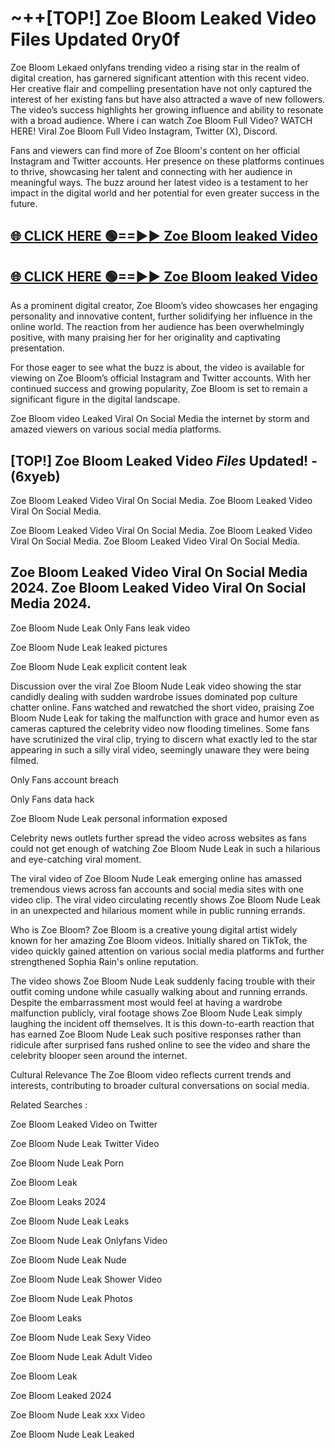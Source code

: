 # ~++[TOP!] Zoe Bloom Leaked Video Files Updated 0ry0f

 Zoe Bloom Lekaed onlyfans trending video a rising star in the realm of digital creation, has garnered significant attention with this recent video. Her creative flair and compelling presentation have not only captured the interest of her existing fans but have also attracted a wave of new followers. The video’s success highlights her growing influence and ability to resonate with a broad audience.
Where i can watch  Zoe Bloom Full Video? WATCH HERE! Viral  Zoe Bloom Full Video Instagram, Twitter (X), Discord.


Fans and viewers can find more of  Zoe Bloom's content on her official Instagram and Twitter accounts. Her presence on these platforms continues to thrive, showcasing her talent and connecting with her audience in meaningful ways. The buzz around her latest video is a testament to her impact in the digital world and her potential for even greater success in the future.


## [🌐 CLICK HERE 🟢==►►  Zoe Bloom leaked Video ](https://onlyclips.site?title=Zoe_Bloom&ref=git)

## [🌐 CLICK HERE 🟢==►►  Zoe Bloom leaked Video ](https://onlyclips.site?title=Zoe_Bloom&ref=git)


As a prominent digital creator,  Zoe Bloom’s video showcases her engaging personality and innovative content, further solidifying her influence in the online world. The reaction from her audience has been overwhelmingly positive, with many praising her for her originality and captivating presentation.

For those eager to see what the buzz is about, the video is available for viewing on  Zoe Bloom’s official Instagram and Twitter accounts. With her continued success and growing popularity,  Zoe Bloom is set to remain a significant figure in the digital landscape.


  Zoe Bloom video Leaked Viral On Social Media the internet by storm and amazed viewers on various social media platforms.


## [TOP!]  Zoe Bloom Leaked Video *Files* Updated! - (6xyeb) 

 Zoe Bloom Leaked Video Viral On Social Media. Zoe Bloom Leaked Video Viral On Social Media.

 Zoe Bloom Leaked Video Viral On Social Media. Zoe Bloom Leaked Video Viral On Social Media. Zoe Bloom Leaked Video Viral On Social Media.


##  Zoe Bloom Leaked Video Viral On Social Media 2024. Zoe Bloom Leaked Video Viral On Social Media 2024.
 Zoe Bloom Nude Leak Only Fans leak video

 Zoe Bloom Nude Leak leaked pictures

 Zoe Bloom Nude Leak explicit content leak

Discussion over the viral  Zoe Bloom Nude Leak video showing the star candidly dealing with sudden wardrobe issues dominated pop culture chatter online. Fans watched and rewatched the short video, praising  Zoe Bloom Nude Leak for taking the malfunction with grace and humor even as cameras captured the celebrity video now flooding timelines. Some fans have scrutinized the viral clip, trying to discern what exactly led to the star appearing in such a silly viral video, seemingly unaware they were being filmed.


Only Fans account breach

Only Fans data hack

 Zoe Bloom Nude Leak personal information exposed

Celebrity news outlets further spread the video across websites as fans could not get enough of watching  Zoe Bloom Nude Leak in such a hilarious and eye-catching viral moment.


The viral video of  Zoe Bloom Nude Leak emerging online has amassed tremendous views across fan accounts and social media sites with one video clip. The viral video circulating recently shows  Zoe Bloom Nude Leak in an unexpected and hilarious moment while in public running errands.


Who is  Zoe Bloom?  Zoe Bloom is a creative young digital artist widely known for her amazing  Zoe Bloom videos. Initially shared on TikTok, the video quickly gained attention on various social media platforms and further strengthened Sophia Rain's online reputation.

The video shows  Zoe Bloom Nude Leak suddenly facing trouble with their outfit coming undone while casually walking about and running errands. Despite the embarrassment most would feel at having a wardrobe malfunction publicly, viral footage shows  Zoe Bloom Nude Leak simply laughing the incident off themselves. It is this down-to-earth reaction that has earned  Zoe Bloom Nude Leak such positive responses rather than ridicule after surprised fans rushed online to see the video and share the celebrity blooper seen around the internet.

Cultural Relevance The  Zoe Bloom video reflects current trends and interests, contributing to broader cultural conversations on social media.

Related Searches :

 Zoe Bloom Leaked Video on Twitter

 Zoe Bloom Nude Leak Twitter Video

 Zoe Bloom Nude Leak Porn

 Zoe Bloom Leak 

 Zoe Bloom Leaks 2024

 Zoe Bloom Nude Leak Leaks

 Zoe Bloom Nude Leak Onlyfans Video

 Zoe Bloom Nude Leak Nude

 Zoe Bloom Nude Leak Shower Video

 Zoe Bloom Nude Leak Photos

 Zoe Bloom Leaks

 Zoe Bloom Nude Leak Sexy Video

 Zoe Bloom Nude Leak Adult Video

 Zoe Bloom Leak

 Zoe Bloom Leaked 2024

 Zoe Bloom Nude Leak xxx Video

 Zoe Bloom Nude Leak Leaked